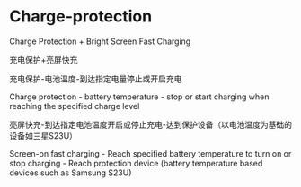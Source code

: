 # Charge-protection
Charge Protection + Bright Screen Fast Charging

充电保护+亮屏快充

充电保护-电池温度-到达指定电量停止或开启充电

Charge protection - battery temperature - stop or start charging when reaching the specified charge level

亮屏快充-到达指定电池温度开启或停止充电-达到保护设备（以电池温度为基础的设备如三星S23U）

Screen-on fast charging - Reach specified battery temperature to turn on or stop charging - Reach protection device (battery temperature based devices such as Samsung S23U)

